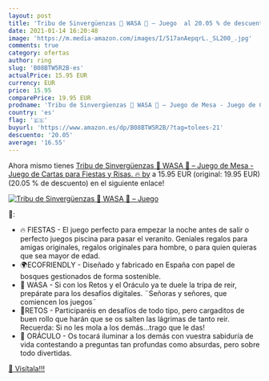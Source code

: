 ```yaml
---
layout: post
title: 'Tribu de Sinvergüenzas 🤣 WASA 🤣 – Juego  al 20.05 % de descuento'
date: 2021-01-14 16:20:48
image: 'https://m.media-amazon.com/images/I/517anAepqrL._SL200_.jpg'
comments: true
category: ofertas
author: ring
slug: 'B08BTW5R2B-es'
actualPrice: 15.95 EUR
currency: EUR
price: 15.95
comparePrice: 19.95 EUR
prodname: 'Tribu de Sinvergüenzas 🤣 WASA 🤣 – Juego de Mesa - Juego de Cartas para Fiestas y Risas. 🔥 by'
country: 'es'
flag: '🇪🇸'
buyurl: 'https://www.amazon.es/dp/B08BTW5R2B/?tag=tolees-21'
descuento: '20.05'
average: '16.55'
---
```


Ahora mismo tienes [Tribu de Sinvergüenzas 🤣 WASA 🤣 – Juego de Mesa - Juego de Cartas para Fiestas y Risas. 🔥 by](https://www.amazon.es/dp/B08BTW5R2B/?tag=tolees-21) a 15.95 EUR (original: 19.95 EUR) (20.05 %  de descuento) en el siguiente enlace!

[![Tribu de Sinvergüenzas 🤣 WASA 🤣 – Juego ](https://m.media-amazon.com/images/I/517anAepqrL._SL200_.jpg)](https://www.amazon.es/dp/B08BTW5R2B/?tag=tolees-21)

🔎:

- 🔥 FIESTAS - El juego perfecto para empezar la noche antes de salir o perfecto juegos piscina para pasar el veranito. Geniales regalos para amigas originales, regalos originales para hombre, o para quien quieras que sea mayor de edad.
- 🌍ECOFRIENDLY - Diseñado y fabricado en España con papel de bosques gestionados de forma sostenible.
- 💬 WASA - Si con los Retos y el Oráculo ya te duele la tripa de reir, prepárate para los desafíos digitales. ¨Señoras y señores, que comiencen los juegos¨
- 🍻RETOS - Participaréis en desafíos de todo tipo, pero cargaditos de buen rollo que harán que se os salten las lágrimas de tanto reir. Recuerda: Si no les mola a los demás...trago que le das!
- 🧙 ORÁCULO - Os tocará iluminar a los demás con vuestra sabiduría de vida contestando a preguntas tan profundas como absurdas, pero sobre todo divertidas.

[🛒 Visítala!!!](https://www.amazon.es/dp/B08BTW5R2B/?tag=tolees-21)
